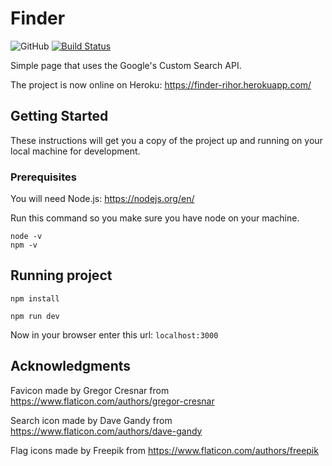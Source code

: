 # Finder
![GitHub](https://img.shields.io/github/license/rihor/page-explore-world.svg)
[![Build Status](https://travis-ci.org/rihor/page-explore-world.svg?branch=master)](https://travis-ci.org/rihor/page-explore-world)

Simple page that uses the Google's Custom Search API.

The project is now online on Heroku: https://finder-rihor.herokuapp.com/

## Getting Started

These instructions will get you a copy of the project up and running on your local machine for development.

### Prerequisites

You will need Node.js: https://nodejs.org/en/

Run this command so you make sure you have node on your machine.
```
node -v
npm -v
```

## Running project

```
npm install

npm run dev
```

Now in your browser enter this url: `localhost:3000`

## Acknowledgments

Favicon made by Gregor Cresnar from https://www.flaticon.com/authors/gregor-cresnar

Search icon made by Dave Gandy from https://www.flaticon.com/authors/dave-gandy

Flag icons made by Freepik from https://www.flaticon.com/authors/freepik
